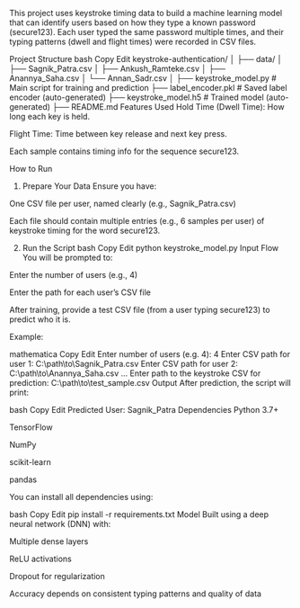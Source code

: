 This project uses keystroke timing data to build a machine learning model that can identify users based on how they type a known password (secure123). Each user typed the same password multiple times, and their typing patterns (dwell and flight times) were recorded in CSV files.

 Project Structure
bash
Copy
Edit
keystroke-authentication/
│
├── data/
│   ├── Sagnik_Patra.csv
│   ├── Ankush_Ramteke.csv
│   ├── Anannya_Saha.csv
│   └── Annan_Sadr.csv
│
├── keystroke_model.py       # Main script for training and prediction
├── label_encoder.pkl        # Saved label encoder (auto-generated)
├── keystroke_model.h5       # Trained model (auto-generated)
├── README.md
 Features Used
Hold Time (Dwell Time): How long each key is held.

Flight Time: Time between key release and next key press.

Each sample contains timing info for the sequence secure123.

 How to Run
 1. Prepare Your Data
Ensure you have:

One CSV file per user, named clearly (e.g., Sagnik_Patra.csv)

Each file should contain multiple entries (e.g., 6 samples per user) of keystroke timing for the word secure123.

 2. Run the Script
bash
Copy
Edit
python keystroke_model.py
 Input Flow
You will be prompted to:

Enter the number of users (e.g., 4)

Enter the path for each user’s CSV file

After training, provide a test CSV file (from a user typing secure123) to predict who it is.

Example:

mathematica
Copy
Edit
Enter number of users (e.g. 4): 4
Enter CSV path for user 1: C:\path\to\Sagnik_Patra.csv
Enter CSV path for user 2: C:\path\to\Anannya_Saha.csv
...
Enter path to the keystroke CSV for prediction: C:\path\to\test_sample.csv
 Output
After prediction, the script will print:

bash
Copy
Edit
Predicted User: Sagnik_Patra
 Dependencies
Python 3.7+

TensorFlow

NumPy

scikit-learn

pandas

You can install all dependencies using:

bash
Copy
Edit
pip install -r requirements.txt
 Model
Built using a deep neural network (DNN) with:

Multiple dense layers

ReLU activations

Dropout for regularization

Accuracy depends on consistent typing patterns and quality of data

